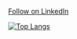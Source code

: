 
      
<a class="libutton" href="https://www.linkedin.com/comm/mynetwork/discovery-see-all?usecase=PEOPLE_FOLLOWS&followMember=lucca-nielsen-53b2a9181" target="_blank">Follow on LinkedIn</a>


[![Top Langs](https://github-readme-stats.vercel.app/api/top-langs/?username=Luccan97&layout=compact)](https://github.com/Luccan97/github-readme-stats)
